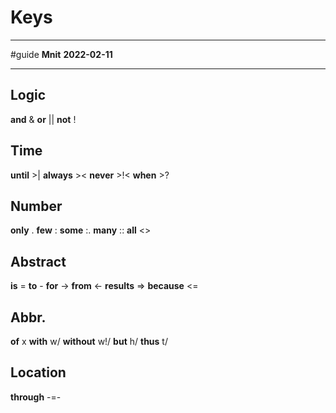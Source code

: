# Keys
---
#guide 
**Mnit**
**2022-02-11**

---
## Logic
**and** &
**or** ||
**not** !

## Time
**until** >|
**always** ><
**never** >!<
**when** >?

## Number
**only** .
**few** :
**some** :.
**many** ::
**all** <>

## Abstract
**is** =
**to** -
**for** ->
**from** <-
**results** =>
**because** <=

## Abbr.
**of** x
**with** w/
**without** w!/
**but** h/
**thus** t/

## Location
**through** -=-
